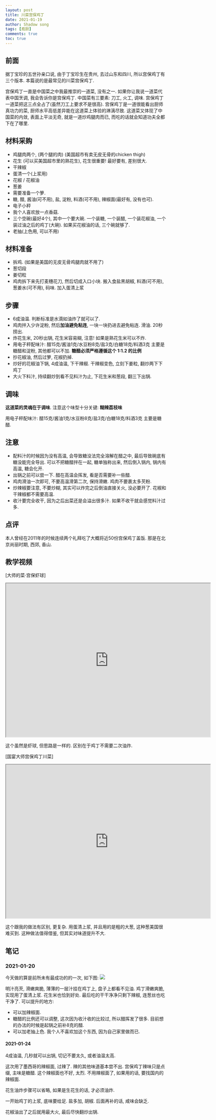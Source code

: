```yaml
---
layout: post
title: 川菜宫保鸡丁
date: 2021-01-19
author: Shadow song
tags: [庖厨]
comments: true
toc: true
---
```


## 前面

据丁宝珍的五世孙亲口说, 由于丁宝珍生在贵州, 去过山东和四川, 所以宫保鸡丁有三个版本. 本篇说的是最常见的川菜宫保鸡丁. 

宫保鸡丁一直是中国菜之中我最推崇的一道菜, 没有之一.  如果你让我说一道菜代表中国烹调, 我会告诉你是宫保鸡丁.  中国菜有三要素: 刀工, 火工, 调味. 宫保鸡丁一道菜把这三点全占了(虽然刀工上要求不是很高). 宫保鸡丁是一道很能看出厨师真功力的菜, 厨师水平高低差异能在这道菜上体验的淋漓尽致. 这道菜又体现了中国菜的内敛, 表面上平淡无奇, 就是一道炒鸡腿肉而已, 而吃的话就会知道功夫全都下在了哪里.  

## 材料采购

- 鸡腿肉两个, (两个腿的肉) (美国超市有卖无皮无骨的chicken thigh)
- 花生 (可以买美国超市里的熟花生), 花生很重要! 最好要有, 差别很大.
- 干辣椒
- 蛋清一个(上浆用)
- 花椒 / 花椒油
- 葱姜
- 需要准备一个箩. 
- 糖, 醋, 酱油(可不用), 盐, 淀粉, 料酒(可不用), 辣椒面(最好有, 没有也可). 
- 电子小秤
- 我个人喜欢放一点香菇. 
- 三个空碗(最好4个), 其中一个要大碗.  一个装糖, 一个装醋, 一个装花椒油, 一个装过油之后的鸡丁(大碗).   如果买花椒油的话, 三个碗就够了.
- 老抽(上色用, 可以不用)



## 材料准备

- 拆鸡. (如果是美国的无皮无骨鸡腿肉就不用了)
- 葱切段
- 姜切粒
- 鸡肉拆下来先打麦穗花刀, 然后切成入口小块. 搬入食盐黑胡椒, 料酒(可不用), 葱姜水(可不用), 码味. 加入蛋清上浆


## 步骤

- 6成油温. 判断标准是水滴如油炸了就可以了.  
- 鸡肉拌入少许淀粉, 然后**加油避免粘连**, 一块一块扔进去避免粘连.  滑油.  20秒捞出. 
- 炸花生米, 20秒出锅, 花生米容易糊, 注意!  如果是熟花生米可以不炸. 
- 用电子秤配味汁: 醋15克/酱油1克/水豆粉8克/盐3克/白糖18克/料酒3克  主要是糖醋和淀粉, 其他都可以不加. **糖醋必须严格遵循这个 1:1.2 的比例**
- 抄花椒油, 然后过箩, 花椒扔掉. 
- 炒好的花椒油下锅, 4成油温, 下干辣椒. 干辣椒变色, 立刻下姜粒, 翻炒两下下鸡丁
- 大火下料汁, 持续翻炒到看不见料汁为止, 下花生米和葱段, 翻三下出锅. 


## 调味

**这道菜的灵魂在于调味**. 注意这个味型十分关键: **糊辣荔枝味**

用电子秤配味汁: 醋15克/酱油1克/水豆粉8克/盐3克/白糖18克/料酒3克  主要是糖醋. 

## 注意

- 配料汁的时候因为没有高温, 会导致糖没法完全溶解在醋之中, 最后导致碗底有糖没能完全导出. 可以不把糖醋拌在一起, 糖单独称出来, 然后倒入锅内, 锅内有高温, 糖会化开. 
- 出锅之前可以尝一下. 醋在高温会挥发, 看是否需要补一些醋. 
- 鸡肉滑油一次即可, 不要高温滑第二次, 保持滑嫩. 鸡肉不要裹太多芡粉. 
- 炒辣椒要注意, 不要炒糊, 其实可以炸完之后倒油直接关火, 没必要开了. 花椒和干辣椒都不需要高温. 
- 收汁要完全收干, 因为之后出菜还是会溢出很多汁. 如果不收干就会感觉料汁过多. 



## 点评

本人曾经在2011年的时候连续两个礼拜吃了大概将近50份宫保鸡丁盖饭. 那是在北京尚丽时期, 西郊, 香山. 


## 教学视频

[大师的菜·宫保虾球]

<iframe src="https://drive.google.com/file/d/1vb4A-NmGugTks55NmHOWWhxOHDTAe9Pq/preview" width="640" height="480"></iframe>

这个虽然是虾球, 但思路是一样的. 区别在于鸡丁不需要二次油炸. 

[国宴大师宫保鸡丁川菜]

<iframe src="https://drive.google.com/file/d/1ftNpJdjbFvLhRJCs6voqrx2vin8eJ47E/preview" width="640" height="480"></iframe>

这个跟我的做法有区别, 更复杂. 用蛋清上浆, 并且用的是粗的大葱, 这种葱美国很难买到.  这种做法值得借鉴, 但其实对味道提升不大. 

## 笔记

### 2021-01-20

今天做的算是前所未有最成功的的一次, 如下图: 
![](https://lh3.googleusercontent.com/pw/ACtC-3dR3qizfPmMnT_rPQ17DY8FCdRu-cJHHZWGAc5IC3mkaE3VonSU8T2suEfY9I-USaV0fPAMpmcjnKN-Uo88qlH7FTOReLxuHcBCG28ulvgrIlq950VeSeF3dIf9-Wmhx6xaSCaxI6TA5ow-_qwrNvj0LA=w1215-h912-no?authuser=0)

明汁亮芡, 滑嫩爽脆, 薄薄的一层汁挂在鸡丁上, 盘子上都看不见油. 鸡丁滑嫩爽脆, 实现用了蛋清上浆. 花生米也恰到好处. 最后吃的干干净净只剩下辣椒, 连葱丝也吃干净了. 可以提升的地方: 

- 可以加辣椒面. 
- 糖醋的比例还可以调整, 这次因为收汁收的比较过, 所以醋挥发了很多. 目前想的办法的时候是起锅之前补8克的醋. 
- 可以加老抽上色. 我个人不喜欢加这个东西, 因为自己家里做而已. 


#### 2021-01-24

4成油温, 几秒就可以出锅, 切记不要太久, 或者油温太高. 

这次用了墨西哥的辣椒面, 过辣了. 辣的其他味道基本尝不出. 宫保鸡丁辣味只是点缀, 主味是糖醋. 这个辣椒面也不好, 太烈. 不用辣椒面了, 如果用的话, 要找国内的辣椒面. 

花生油炸步骤可以省略, 如果是生花生的话, 才必须油炸. 

一开始鸡丁的上浆, 底味要给足. 盐多加, 胡椒. 后面再补的话, 咸味会缺乏. 

花椒油出了之后就用最大火, 最后尽快翻炒出锅. 

